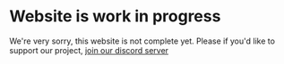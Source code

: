 # Website is work in progress
We're very sorry, this website is not complete yet.
Please if you'd like to support our project, [join our discord server](https://discord.gg/xpEvsas2Fx)
